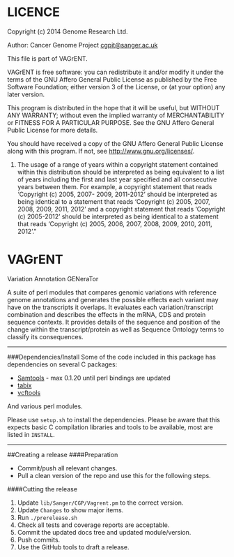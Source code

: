 LICENCE
=======

Copyright (c) 2014 Genome Research Ltd.

Author: Cancer Genome Project <cgpit@sanger.ac.uk>

This file is part of VAGrENT.

VAGrENT is free software: you can redistribute it and/or modify it under
the terms of the GNU Affero General Public License as published by the Free
Software Foundation; either version 3 of the License, or (at your option) any
later version.

This program is distributed in the hope that it will be useful, but WITHOUT
ANY WARRANTY; without even the implied warranty of MERCHANTABILITY or FITNESS
FOR A PARTICULAR PURPOSE. See the GNU Affero General Public License for more
details.

You should have received a copy of the GNU Affero General Public License
along with this program. If not, see <http://www.gnu.org/licenses/>.

1. The usage of a range of years within a copyright statement contained within
this distribution should be interpreted as being equivalent to a list of years
including the first and last year specified and all consecutive years between
them. For example, a copyright statement that reads ‘Copyright (c) 2005, 2007-
2009, 2011-2012’ should be interpreted as being identical to a statement that
reads ‘Copyright (c) 2005, 2007, 2008, 2009, 2011, 2012’ and a copyright
statement that reads ‘Copyright (c) 2005-2012’ should be interpreted as being
identical to a statement that reads ‘Copyright (c) 2005, 2006, 2007, 2008,
2009, 2010, 2011, 2012’."


VAGrENT
======

Variation Annotation GENeraTor

A suite of perl modules that compares genomic variations with reference genome annotations
and generates the possible effects each variant may have on the transcripts it overlaps. It evaluates
each variation/transcript combination and describes the effects in the mRNA, CDS and protein sequence
contexts. It provides details of the sequence and position of the change within the transcript/protein
as well as Sequence Ontology terms to classify its consequences.

---

###Dependencies/Install
Some of the code included in this package has dependencies on several C packages:

 * [Samtools](https://github.com/samtools/samtools) - max 0.1.20 until perl bindings are updated
 * [tabix](https://github.com/samtools/samtools/tabix)
 * [vcftools](http://vcftools.sourceforge.net/)

And various perl modules.

Please use `setup.sh` to install the dependencies.  Please be aware that this expects basic C
compilation libraries and tools to be available, most are listed in `INSTALL`.

---

##Creating a release
####Preparation
* Commit/push all relevant changes.
* Pull a clean version of the repo and use this for the following steps.

####Cutting the release
1. Update `lib/Sanger/CGP/Vagrent.pm` to the correct version.
2. Update `Changes` to show major items.
3. Run `./prerelease.sh`
4. Check all tests and coverage reports are acceptable.
5. Commit the updated docs tree and updated module/version.
6. Push commits.
7. Use the GitHub tools to draft a release.

